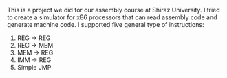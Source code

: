 This is a project we did for our assembly course at Shiraz University.
I tried to create a simulator for x86 processors that can read assembly code and generate machine code.
I supported five general type of instructions:
1. REG → REG
2. REG → MEM
3. MEM → REG
4. IMM → REG
5. Simple JMP
